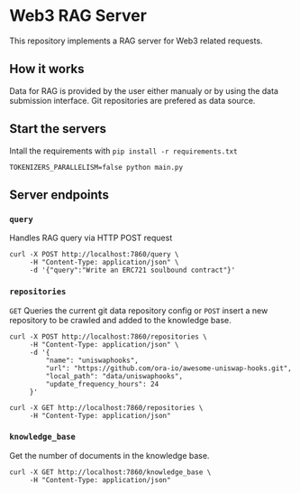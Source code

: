 # Web3 RAG Server
This repository implements a RAG server for Web3 related requests.

## How it works
Data for RAG is provided by the user either manualy or by using the data submission interface. Git repositories are prefered as data source. 

## Start the servers
Intall the requirements with `pip install -r requirements.txt`
```
TOKENIZERS_PARALLELISM=false python main.py
```

## Server endpoints

### `query`
Handles RAG query via HTTP POST request

```
curl -X POST http://localhost:7860/query \
     -H "Content-Type: application/json" \
     -d '{"query":"Write an ERC721 soulbound contract"}'
```

### `repositories`
`GET` Queries the current git data repository config or `POST` insert a new repository to be crawled and added to the knowledge base.

```
curl -X POST http://localhost:7860/repositories \
     -H "Content-Type: application/json" \
     -d '{
         "name": "uniswaphooks",
         "url": "https://github.com/ora-io/awesome-uniswap-hooks.git",
         "local_path": "data/uniswaphooks",
         "update_frequency_hours": 24
     }'
```

```
curl -X GET http://localhost:7860/repositories \
     -H "Content-Type: application/json"
```


### `knowledge_base`
Get the number of documents in the knowledge base. 
```
curl -X GET http://localhost:7860/knowledge_base \
     -H "Content-Type: application/json" 
```